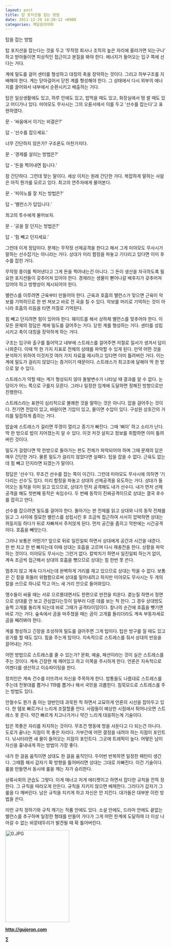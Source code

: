```yaml
---
layout: post
title: 탑 포지션을 잡는 방법
date: 2011-12-29 14:28:12 +0900
categories: 깨달음의대화
---
```

  
탑을 잡는 방법 

탑 포지션을 잡는다는 것을 두고 ‘무작정 회사나 조직의 높은 자리에 올라가면 되는구나’ 하고 받아들이면 피상적인 접근이고 본질을 봐야 한다. 에너지가 들어오는 입구 쪽에 선다는 거다. 

계에 밀도를 걸어 센터를 형성하고 대칭의 축을 장악하는 것이다. 그리고 하부구조를 지배해야 한다. 계는 닫아걸어서 닫힌 계를 형성해야 한다. 그 상태에서 다시 외부의 에너지를 끌어와서 내부에서 순환시키고 배출하는 거다. 

탑은 일상생활에도 있고, 하루 안에도 있고, 밥먹을 때도 있고, 화장실에서 떵 쌀 때도 있고 어디가나 있다. 미야모도 무사시는 그의 오륜서에서 이를 두고 '선수를 잡는다'고 표현하였다. 



문 - ‘싸움에서 이기는 비결은?’

답 - ‘선수를 잡으세요.’ 

너무 간단하지 않은가? 구조론도 마찬가지다. 



문 - ‘경제를 살리는 방법은?’ 

답 - ‘돈을 찍어내면 됩니다.’ 

참 간단하다. 그런데 맞는 말이다. 세상 이치는 원래 간단한 거다. 복잡하게 말하는 사람은 아직 뭔가를 모르고 있다. 최고의 연주자에게 물어본다. 



문 - ‘피아노를 잘 치는 방법은?’

답 – ‘밸런스가 답입니다.’ 

최고의 투수에게 물어보자. 



문 - ‘공을 잘 던지는 방법은?’ 

답 - ‘힘 빼고 던지세요.’ 

그런데 이게 정답이다. 문제는 무작정 선제공격을 한다고 해서 그게 미야모도 무사시가 말하는 선수잡기는 아니라는 거다. 상대가 미리 함정을 파놓고 기다리고 있다면 이미 후수를 잡힌 거다. 

무작정 종이를 찍어낸다고 그게 돈을 찍어내는건 아니다. 그 돈이 생산을 자극하도록 필요한 포지션들이 갖추어져 있어야 한다. 경제라는 생물이 뻗어나갈 배후지가 갖추어져 있어야 하고 방향성이 제시되어야 한다. 

밸런스를 이루려면 근육부터 만들어야 한다. 근육과 호흡의 밸런스가 맞으면 근육이 악보를 기억하므로 한 번 쳐보고 바로 전 곡을 칠 수 있다. 악보를 머리로 기억하는 것이 아니라 호흡의 리듬을 타면 저절로 기억된다. 

힘 빼고 던지려면 힘이 있어야 한다. 웨이트를 해서 상하체 밸런스를 맞추어야 한다. 이 모든 문제의 정답은 계에 밀도를 걸어주는 거다. 닫힌 계를 형성하는 거다. 센터를 성립시키고 축이 대칭을 장악하게 하는 거다. 

구조는 입구와 출구를 틀어막고 내부에 스트레스를 걸어주면 저절로 질서가 생겨서 답이 나와준다. 이때 딱 한 가지 지표로 전체의 상태를 파악할 수 있게 된다. 만약 어떤 것을 분석하기 위하여 이것저것 여러 가지 자료를 제시하고 있다면 이미 틀려버린 거다. 이는 계에 밀도가 걸리지 않았다는 증거이기 때문이다. 스트레스가 최고조에 달해야 딱 한 방으로 알 수 있다. 

스트레스가 약할 때는 계가 형성되지 않아 돌발변수가 나타날 때 결과를 알 수 없다. 눈덩이가 어느 쪽으로 구를지 모른다. 그러나 일정한 임계에 도달하면 정해진 방향으로만 진행한다. 

스트레스라는 표현이 심리적으로 불쾌한 것을 말하는 것은 아니다. 압을 걸어주는 것이다. 전기면 전압이 있고, 바람이면 기압이 있고, 물이면 수압이 있다. 구성원 상호간의 거리를 밀접하게 좁히는 거다. 

밥솥에 스트레스가 걸리면 뚜껑이 열리고 증기가 빠진다. 그때 ‘삐이’ 하고 소리가 난다. 딱 한 방으로 밥이 지어졌는지 알 수 있다. 이것 저것 살피고 정보를 취합하면 이미 틀려버린 것이다. 

밀도가 걸렸다면 딱 한방으로 돌아가는 판도 전체가 파악되어야 하며 그때 문제의 답은 매우 간단한 거다. 물론 밀도가 걸리지 않았다면 실패다. 탑을 잡을 수 없다. 근육도 없는데 힘 빼고 던지라면 되겠는가 말이다. 

정답은 ‘선수’다. 무조건 선수를 잡는 쪽이 이긴다. 그런데 미야모도 무사시에 의하면 ‘기다리는 선수’도 있다. 미리 함정을 파놓고 상대의 선제공격을 유도하는 거다. 상대가 들어오는 동작을 이미 읽고 있으므로, 상대가 먼저 공격해도 내가 선수다. 내가 먼저 선제공격을 해도 첫번째 동작은 속임수다. 두 번째 동작이 진짜공격이므로 상대는 결국 후수를 잡히고 만다. 

선수를 잡으려면 밀도를 걸어야 한다. 돌아가는 판 전체를 읽고 상대와 나의 동작 전체를 읽고 그 사이에 절묘한 밸런스를 성립시킨 후 조금씩 접근하여 서서히 압박하면 상대는 허둥지둥 하다가 뒤로 자빠져서 주저앉게 된다. 먼저 공간을 좁히고 막판에는 시간공격이다. 호흡을 빼앗는다. 

그러나 보통은 어떤가? 앞으로 뒤로 일진일퇴 하면서 상대에게 공간과 시간을 내준다. 한 번 치고 한 번 빠지는데 이때 상대는 호흡을 고르며 다시 재충전을 한다. 상황을 파악하는 것이다. 미야모도 무사시는 그런거 없다. 칼박치기 하면서 일진일퇴 하는거 없이, 계속 조금씩 접근해서 상대의 호흡을 뺏으므로 상대는 힘 한번 못 쓴다. 

멈추지 않고 계속 다가서는데 완벽하게 거리를 재고 있으므로 상대는 막을 수 없다. 보통은 긴 칼을 휘둘러 위협함으로써 상대를 밀어내려고 하지만 미야모도 무사시는 두 개의 칼을 쓰므로 하나로 막고 어느 새 거리 안으로 들어와있다. 

맹수들이 싸울 때는 서로 으르릉대면서도 한편으로 딴전을 피운다. 곁눈질 하면서 정면으로 상대를 안 보고 관심없다는듯이 일부러 다른 데를 보는 척 한다. 그 경우 상대방도 슬쩍 고개를 돌리게 되는데 바로 그때가 공격타이밍이다. 찰나의 순간에 호흡을 뺏기면 바로 가는 거다. 숲속에서 곰을 마주쳤을 때는 곰이 고개를 돌리더라도 계속 부동자세로 곰을 째려봐야 한다. 

계를 형성하고 긴장을 조성하여 밀도를 걸어주면 그게 탑이다. 탑은 방구를 낄 때도 있고 응가를 할 때도 있다. 힘을 주는게 탑이다. 지속적으로 스트레스를 줘서 상대의 반응을 끌어내는 거다. 

어떤 방법으로 스트레스를 줄 수 있는가? 문화, 예술, 패션이라는 것이 실은 스트레스를 주는 것이다. 계속 긴장한 채 깨어있고 하고 이쪽을 주시하게 한다. 언론은 지속적으로 어젠다를 생산하고 이슈파이팅을 한다. 

정치인은 계속 건수를 터뜨려서 자신을 주목하게 한다. 밥통들도 나름대로 스트레스를 주는데 전봇대를 뽑거나 119를 뽑거나 해서 국민을 괴롭힌다. 침묵모드로 스트레스를 주는 방법도 있다. 

안철수도 뭔가 좀 아는 양반인데 과묵한 척 하면서 교묘하게 언론의 시선을 잡아두고 있다. 한 템포 빠르거나 느리게 조절할줄 안다. 사람들이 예상한 시점에서 튀어나오면 스트레스 못 준다. 약간 빠르게 치고나가거나 약간 느리게 대응하는게 기술이다. 

탑은 목좋은 자리를 차지하는 것이다. 무조건 명동에 땅을 사둔다고 다 되는건 아니다. 도로가 끝나는 지점이 목 좋은 자리다. 가부간에 어떤 결정을 내려야 하는 지점이 포인트다. 낚시터라면 새 물이 들어오는 지점이 포인트다. 그곳에 트래픽이 높다. 어떻든 남이 자신을 흉내내게 하는 방법이 가장 좋다. 

내가 한 걸음 움직이면 상대도 한 걸음 움직인다. 두어번 반복하면 일정한 패턴이 생긴다. 그때쯤 해서 갑자기 확 방향을 틀어버리면 상대는 그대로 자빠진다. 이건 기술이다. 룰을 만들면서 동시에 룰을 깨는 자가 승리한다. 

상류사회의 관습도 그렇다. 이게 매너고 저게 에티켓이고 하면서 잡다한 규칙을 잔뜩 정한다. 그 규칙을 따라오게 만든다. 규칙을 지키지 않으면 배제한다. 그러다가 갑자기 그 룰을 다 깨버린다. 남은 규칙을 지키게 하고 자신은 안 지킨다. 대가들은 대부분 이런 방법을 쓴다. 

이런 규칙 정하기와 규칙 깨기는 작품 안에도 있다. 소설 안에도, 드라마 안에도 끝없는 밸런스를 추구하며 일정한 형태를 만들어 가다가 그게 어떤 한계에 도달하여 더 이상 나아갈 수 없는 바깥테두리가 발견될 때 확 틀어버린다. 







<a href="?mid=book_minus&act=dispBoardWrite" target="_self"><img alt="0.JPG" src="assets/attach/images/198/668/222/0.JPG" width="200" height="287" /> </a>


  




**http://gujoron.com**  


**∑**
